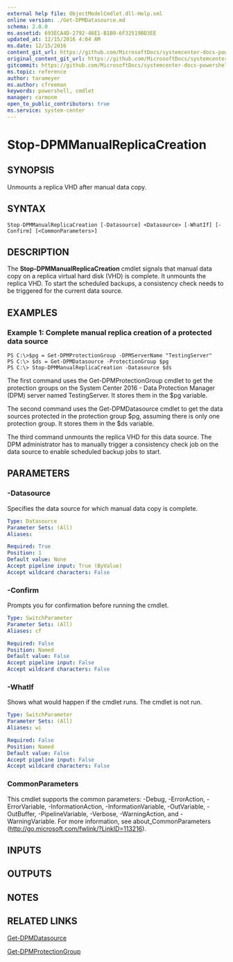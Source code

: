 ```yaml
---
external help file: ObjectModelCmdlet.dll-Help.xml
online version: ./Get-DPMDatasource.md
schema: 2.0.0
ms.assetid: 693ECA4D-2792-46E1-B1B0-6F32519BD3EE
updated_at: 12/15/2016 4:04 AM
ms.date: 12/15/2016
content_git_url: https://github.com/MicrosoftDocs/systemcenter-docs-powershell/blob/master/systemcenter-cmdlets/SystemCenter2016/DataProtectionManager/vlatest/Stop-DPMManualReplicaCreation.md
original_content_git_url: https://github.com/MicrosoftDocs/systemcenter-docs-powershell/blob/master/systemcenter-cmdlets/SystemCenter2016/DataProtectionManager/vlatest/Stop-DPMManualReplicaCreation.md
gitcommit: https://github.com/MicrosoftDocs/systemcenter-docs-powershell/blob/7df4508c7b907a214e6a8eca76037b06065ef078/systemcenter-cmdlets/SystemCenter2016/DataProtectionManager/vlatest/Stop-DPMManualReplicaCreation.md
ms.topic: reference
author: tarameyer
ms.author: cfreeman
keywords: powershell, cmdlet
manager: carmonm
open_to_public_contributors: true
ms.service: system-center
---
```


# Stop-DPMManualReplicaCreation

## SYNOPSIS
Unmounts a replica VHD after manual data copy.

## SYNTAX

```
Stop-DPMManualReplicaCreation [-Datasource] <Datasource> [-WhatIf] [-Confirm] [<CommonParameters>]
```

## DESCRIPTION
The **Stop-DPMManualReplicaCreation** cmdlet signals that manual data copy on a replica virtual hard disk (VHD) is complete.
It unmounts the replica VHD.
To start the scheduled backups, a consistency check needs to be triggered for the current data source.

## EXAMPLES

### Example 1: Complete manual replica creation of a protected data source
```
PS C:\>$pg = Get-DPMProtectionGroup -DPMServerName "TestingServer"
PS C:\> $ds = Get-DPMDatasource -ProtectionGroup $pg
PS C:\> Stop-DPMManualReplicaCreation -Datasource $ds
```

The first command uses the Get-DPMProtectionGroup cmdlet to get the protection groups on the System Center 2016 - Data Protection Manager (DPM) server named TestingServer.
It stores them in the $pg variable.

The second command uses the Get-DPMDatasource cmdlet to get the data sources protected in the protection group $pg, assuming there is only one protection group.
It stores them in the $ds variable.

The third command unmounts the replica VHD for this data source.
The DPM administrator has to manually trigger a consistency check job on the data source to enable scheduled backup jobs to start.

## PARAMETERS

### -Datasource
Specifies the data source for which manual data copy is complete.

```yaml
Type: Datasource
Parameter Sets: (All)
Aliases: 

Required: True
Position: 1
Default value: None
Accept pipeline input: True (ByValue)
Accept wildcard characters: False
```

### -Confirm
Prompts you for confirmation before running the cmdlet.

```yaml
Type: SwitchParameter
Parameter Sets: (All)
Aliases: cf

Required: False
Position: Named
Default value: False
Accept pipeline input: False
Accept wildcard characters: False
```

### -WhatIf
Shows what would happen if the cmdlet runs.
The cmdlet is not run.

```yaml
Type: SwitchParameter
Parameter Sets: (All)
Aliases: wi

Required: False
Position: Named
Default value: False
Accept pipeline input: False
Accept wildcard characters: False
```

### CommonParameters
This cmdlet supports the common parameters: -Debug, -ErrorAction, -ErrorVariable, -InformationAction, -InformationVariable, -OutVariable, -OutBuffer, -PipelineVariable, -Verbose, -WarningAction, and -WarningVariable. For more information, see about_CommonParameters (http://go.microsoft.com/fwlink/?LinkID=113216).

## INPUTS

## OUTPUTS

## NOTES

## RELATED LINKS

[Get-DPMDatasource](xref:SystemCenter2016/DataProtectionManager/vlatest/Get-DPMDatasource.md)

[Get-DPMProtectionGroup](xref:SystemCenter2016/DataProtectionManager/vlatest/Get-DPMProtectionGroup.md)

